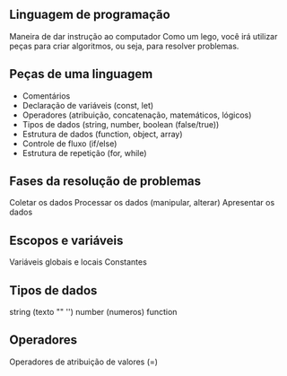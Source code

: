 ## Linguagem de programação

Maneira de dar instrução ao computador
Como um lego, você irá utilizar peças para criar algoritmos, ou seja, para resolver problemas.

## Peças de uma linguagem

- Comentários
- Declaração de variáveis (const, let)
- Operadores (atribuição, concatenação, matemáticos, lógicos)
- Tipos de dados (string, number, boolean (false/true))
- Estrutura de dados (function, object, array)
- Controle de fluxo (if/else)
- Estrutura de repetição (for, while)


## Fases da resolução de problemas

Coletar os dados
Processar os dados (manipular, alterar)
Apresentar os dados


## Escopos e variáveis

Variáveis globais e locais
Constantes

## Tipos de dados

string (texto ""  '')
number (numeros)
function

## Operadores

Operadores de atribuição de valores (=) 